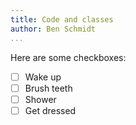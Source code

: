 ```yaml
---
title: Code and classes
author: Ben Schmidt
...
```


Here are some checkboxes:

* [ ] Wake up
* [ ] Brush teeth
* [ ] Shower
* [ ] Get dressed